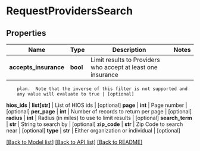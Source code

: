 # RequestProvidersSearch

## Properties
Name | Type | Description | Notes
------------ | ------------- | ------------- | -------------
**accepts_insurance** | **bool** | Limit results to Providers who accept at least one insurance
        plan.  Note that the inverse of this filter is not supported and
        any value will evaluate to true | [optional] 
**hios_ids** | **list[str]** | List of HIOS ids | [optional] 
**page** | **int** | Page number | [optional] 
**per_page** | **int** | Number of records to return per page | [optional] 
**radius** | **int** | Radius (in miles) to use to limit results | [optional] 
**search_term** | **str** | String to search by | [optional] 
**zip_code** | **str** | Zip Code to search near | [optional] 
**type** | **str** | Either organization or individual | [optional] 

[[Back to Model list]](../README.md#documentation-for-models) [[Back to API list]](../README.md#documentation-for-api-endpoints) [[Back to README]](../README.md)


